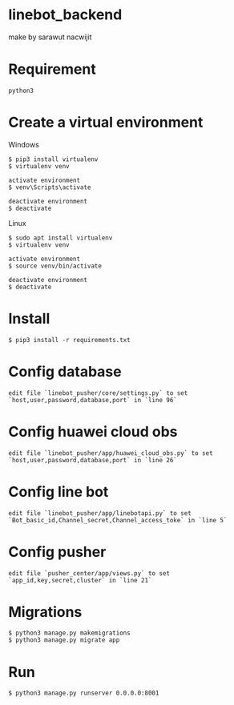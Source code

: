 # linebot_backend
make by sarawut nacwijit

# Requirement 
```
python3
```

# Create a virtual environment
Windows
```
$ pip3 install virtualenv
$ virtualenv venv

activate environment
$ venv\Scripts\activate

deactivate environment
$ deactivate
```

Linux
```
$ sudo apt install virtualenv
$ virtualenv venv

activate environment
$ source venv/bin/activate

deactivate environment
$ deactivate
```

# Install
```
$ pip3 install -r requirements.txt
```

# Config database
```
edit file `linebot_pusher/core/settings.py` to set `host,user,password,database,port` in `line 96`
```

# Config huawei cloud obs
```
edit file `linebot_pusher/app/huawei_cloud_obs.py` to set `host,user,password,database,port` in `line 26`
```

# Config line bot
```
edit file `linebot_pusher/app/linebotapi.py` to set `Bot_basic_id,Channel_secret,Channel_access_toke` in `line 5`
```

# Config pusher
```
edit file `pusher_center/app/views.py` to set `app_id,key,secret,cluster` in `line 21` 
```

# Migrations
```
$ python3 manage.py makemigrations
$ python3 manage.py migrate app
```

# Run
```
$ python3 manage.py runserver 0.0.0.0:8001
```
